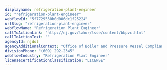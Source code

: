 ```yaml
---
displayname: refrigeration-plant-engineer
id: "refrigeration-plant-engineer"
webflowId: "5f7729530b0d006dc1f25224"
urlSlug: "refrigeration-plant-engineer"
webflowName: "Refrigeration Plant Engineer"
callToActionLink: "http://nj.gov/labor/lsse/content/bbpvc.html"
callToActionText: ""
agencyId: njdol
agencyAdditionalContext: "Office of Boiler and Pressure Vessel Compliance"
divisionPhone: "(609) 292-2345"
webflowIndustry: "Refrigeration Plant Engineer"
licenseCertificationClassification: "LICENSE"
---
```

